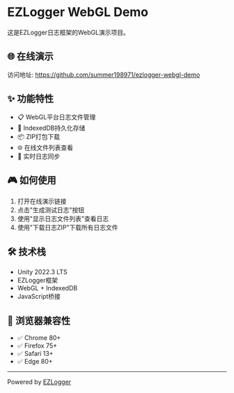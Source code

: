 # EZLogger WebGL Demo

这是EZLogger日志框架的WebGL演示项目。

## 🌐 在线演示
访问地址: https://github.com/summer198971/ezlogger-webgl-demo

## ✨ 功能特性
- 📋 WebGL平台日志文件管理
- 💾 IndexedDB持久化存储
- 📦 ZIP打包下载
- 🌐 在线文件列表查看
- 🔄 实时日志同步

## 🎮 如何使用
1. 打开在线演示链接
2. 点击"生成测试日志"按钮
3. 使用"显示日志文件列表"查看日志
4. 使用"下载日志ZIP"下载所有日志文件

## 🛠️ 技术栈
- Unity 2022.3 LTS
- EZLogger框架
- WebGL + IndexedDB
- JavaScript桥接

## 📱 浏览器兼容性
- ✅ Chrome 80+
- ✅ Firefox 75+
- ✅ Safari 13+
- ✅ Edge 80+

---
Powered by [EZLogger](https://github.com/summer198971/ezlogger)